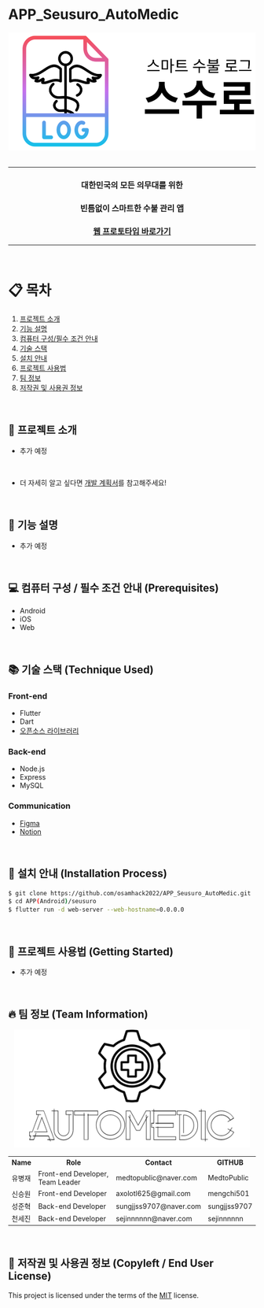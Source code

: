 # APP_Seusuro_AutoMedic
<div align='center'>
    <img src='images/seusuro_logo.svg' height='240'>
</div>

<br>

---
### <center>**대한민국의 모든 의무대**를 위한</center>
### <center>빈틈없이 스마트한 수불 관리 앱</center>
### [<center>웹 프로토타입 바로가기</center>](https://seusuro.web.app)
---

<br>

# 📋 목차
1. [프로젝트 소개](#🤔-프로젝트-소개)
2. [기능 설명](#📝-기능-설명)
3. [컴퓨터 구성/필수 조건 안내](#💻-컴퓨터-구성--필수-조건-안내-prerequisites)
4. [기술 스택](#📚-기술-스택-technique-used)
5. [설치 안내](#🔨-설치-안내-installation-process)
6. [프로젝트 사용법](#📖-프로젝트-사용법-getting-started)
7. [팀 정보](#🔥-팀-정보-team-information)
8. [저작권 및 사용권 정보](#📜-저작권-및-사용권-정보-copyleft--end-user-license)

<br>

## 🤔 프로젝트 소개
- 추가 예정

<br>

- 더 자세히 알고 싶다면 [개발 계획서](https://medtopublic.notion.site/6ddb5751f6ce4b6dbe59b4aaa7aab289)를 참고해주세요!

<br>

## 📝 기능 설명
- 추가 예정

<br>

## 💻 컴퓨터 구성 / 필수 조건 안내 (Prerequisites)
- Android
- iOS
- Web

<br>

## 📚 기술 스택 (Technique Used) 
### Front-end
- Flutter
- Dart
- [오픈소스 라이브러리](APP(Android)/seusuro/pubspec.yaml)

### Back-end
- Node.js
- Express
- MySQL

### Communication
- [Figma](https://www.figma.com/file/iuCqYWsLW2q3KZpoLPWKjN/%EC%8A%A4%EC%88%98%EB%A1%9C-%ED%94%84%EB%A1%9C%EC%A0%9D%ED%8A%B8?node-id=152%3A265)
- [Notion](https://medtopublic.notion.site/medtopublic/fd0ad5a638504e9c9cdabdb736e48a7e)

<br>

## 🔨 설치 안내 (Installation Process)
```bash
$ git clone https://github.com/osamhack2022/APP_Seusuro_AutoMedic.git
$ cd APP(Android)/seusuro
$ flutter run -d web-server --web-hostname=0.0.0.0
```

<br>

## 📖 프로젝트 사용법 (Getting Started)
- 추가 예정

<br>
 
## 🔥 팀 정보 (Team Information)
<div align='center'>
    <img src='images/automedic_logo.png' height='240'>
</div>

<table align="center">
<tr>
	<th>Name</th>
	<th>Role</th>
	<th>Contact</th>
	<th>GITHUB</th>
</tr>
<tr>
	<td>유병재</td>
	<td>Front-end Developer, Team Leader</td>
	<td>medtopublic@naver.com</td>
	<td>MedtoPublic</td>
</tr>
<tr>
	<td>신승원</td>
	<td>Front-end Developer</td>
	<td>axolotl625@gmail.com</td>
	<td>mengchi501</td>
</tr>
<tr>
	<td>성준혁</td>
	<td>Back-end Developer</td>
	<td>sungjjss9707@naver.com</td>
	<td>sungjjss9707</td>
</tr>
<tr>
	<td>천세진</td>
	<td>Back-end Developer</td>
	<td>sejinnnnnn@naver.com</td>
	<td>sejinnnnnn</td>
</tr>
</table>

<br>

## 📜 저작권 및 사용권 정보 (Copyleft / End User License)
This project is licensed under the terms of the [MIT](LICENSE.md) license.